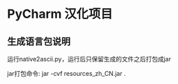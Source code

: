 PyCharm 汉化项目
====

生成语言包说明
----

运行native2ascii.py，运行后只保留生成的文件之后打包成jar

jar打包命令:
jar -cvf resources_zh_CN.jar .

